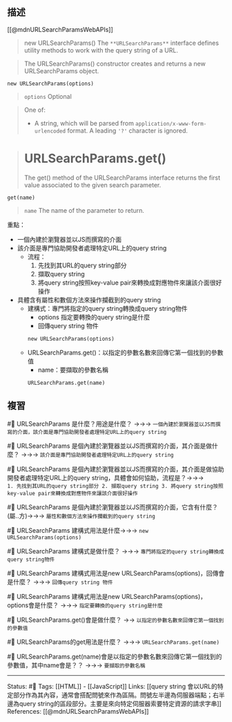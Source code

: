 ## 描述



[[@mdnURLSearchParamsWebAPIs]]
> new URLSearchParams()
> The `**URLSearchParams**` interface defines utility methods to work with the query string of a URL.


> The URLSearchParams() constructor creates and returns a new URLSearchParams object.
```
new URLSearchParams(options)
```

> `options` Optional

> One of:
> -   A string, which will be parsed from `application/x-www-form-urlencoded` format. A leading `'?'` character is ignored.

> # URLSearchParams.get()
> The get() method of the URLSearchParams interface returns the first value associated to the given search parameter.


```
get(name)
```
> `name`
> The name of the parameter to return.

重點：
- 一個內建於瀏覽器並以JS而撰寫的介面
- 該介面是專門協助開發者處理特定URL上的query string
	- 流程：
		1. 先找到其URL的query string部分
		2. 擷取query string
		3. 將query string按照key-value pair來轉換成對應物件來讓該介面很好操作
- 具體含有屬性和數個方法來操作攔截到的query string
	- 建構式：專門將指定的query string轉換成query string物件
		- options 指定要轉換的query string是什麼
		- 回傳query string 物件
		```
		new URLSearchParams(options)
	   ```
	- URLSearchParams.get()：以指定的參數名數來回傳它第一個找到的參數值
		- name：要擷取的參數名稱
		```
	  URLSearchParams.get(name)
	   ```

## 複習


#🧠 URLSearchParams 是什麼？用途是什麼？ ->->-> `一個內建於瀏覽器並以JS而撰寫的介面，該介面是專門協助開發者處理特定URL上的query string`
<!--SR:!2023-03-12,72,250-->

#🧠 URLSearchParams 是個內建於瀏覽器並以JS而撰寫的介面，其介面是做什麼？ ->->-> `該介面是專門協助開發者處理特定URL上的query string`
<!--SR:!2023-03-13,73,250-->

#🧠 URLSearchParams 是個內建於瀏覽器並以JS而撰寫的介面，其介面是做協助開發者處理特定URL上的query string，具體會如何協助，流程是？->->-> `		1. 先找到其URL的query string部分 2. 擷取query string 3. 將query string按照key-value pair來轉換成對應物件來讓該介面很好操作`
<!--SR:!2023-08-05,159,250-->

#🧠 URLSearchParams 是個內建於瀏覽器並以JS而撰寫的介面，它含有什麼？(屬..方)->->-> `屬性和數個方法來操作攔截到的query string`
<!--SR:!2023-08-06,160,250-->

#🧠  URLSearchParams 建構式用法是什麼->->-> `new URLSearchParams(options)`
<!--SR:!2023-08-08,161,250-->

#🧠 URLSearchParams 建構式是做什麼？ ->->-> `專門將指定的query string轉換成query string物件`
<!--SR:!2023-09-02,179,250-->

#🧠 URLSearchParams 建構式用法是new URLSearchParams(options)，回傳會是什麼？ ->->-> `回傳query string 物件`
<!--SR:!2023-09-08,183,250-->

#🧠 URLSearchParams 建構式用法是new URLSearchParams(options)，options會是什麼？ ->->-> `指定要轉換的query string是什麼`
<!--SR:!2023-08-26,174,250-->


#🧠 URLSearchParams.get()會是做什麼？ ->-> `以指定的參數名數來回傳它第一個找到的參數值`

#🧠 URLSearchParams的get用法是什麼？ ->->-> `URLSearchParams.get(name)`
<!--SR:!2023-08-12,164,250-->


#🧠 URLSearchParams.get(name)會是以指定的參數名數來回傳它第一個找到的參數值，其中name會是？？ ->->-> `要擷取的參數名稱`
<!--SR:!2023-03-14,73,250-->



---
Status: #🌱 
Tags: 
[[HTML]] - [[JavaScript]]
Links:
[[query string 會以URL的特定部分作為其內容，通常會搭配問號來作為區隔。問號左半邊為伺服器端點；右半邊為query string的區段部分。主要是來向特定伺服器索要特定資源的請求字串]]
References:
[[@mdnURLSearchParamsWebAPIs]]